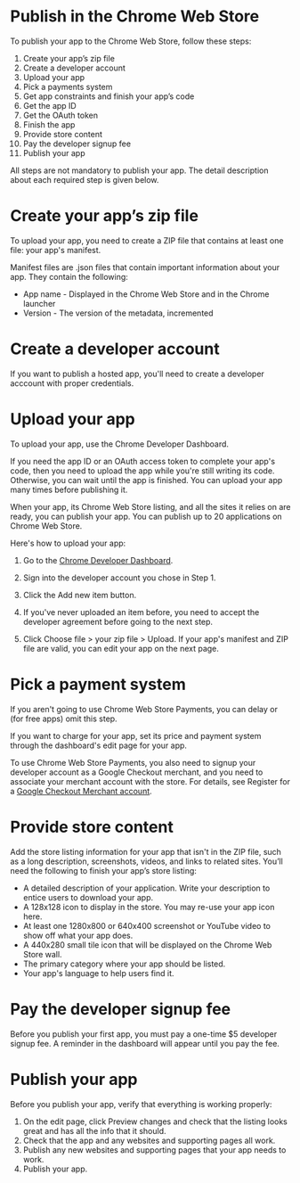 Publish in the Chrome Web Store
================================

To publish your app to the Chrome Web Store, follow these steps:
 1. Create your app’s zip file
 2. Create a developer account
 3. Upload your app
 4. Pick a payments system
 5. Get app constraints and finish your app’s code
 6. Get the app ID
 7. Get the OAuth token
 8. Finish the app
 9. Provide store content
10. Pay the developer signup fee
11. Publish your app

All steps are not mandatory to publish your app. The detail description about each required step is given below. 

 Create your app’s zip file
 ================================
To upload your app, you need to create a ZIP file that contains at least one file: your app's manifest.

Manifest files are .json files that contain important information about your app. They contain the following:

* App name - Displayed in the Chrome Web Store and in the Chrome launcher
* Version - The version of the metadata, incremented

Create a developer account
================================
If you want to publish a hosted app, you'll need to create a developer acccount with proper credentials.

Upload your app
=================
To upload your app, use the Chrome Developer Dashboard.

If you need the app ID or an OAuth access token to complete your app's code, then you need to upload the app while you're still writing its code. Otherwise, you can wait until the app is finished. You can upload your app many times before publishing it.

When your app, its Chrome Web Store listing, and all the sites it relies on are ready, you can publish your app. You can publish up to 20 applications on Chrome Web Store.

Here's how to upload your app:

1. Go to the [Chrome Developer Dashboard](https://chrome.google.com/webstore/developer/dashboard).

2. Sign into the developer account you chose in Step 1.

3. Click the Add new item button.

4. If you've never uploaded an item before, you need to accept the developer agreement before going to the next step.

5. Click Choose file > your zip file > Upload. If your app's manifest and ZIP file are valid, you can edit your app on the next page.

Pick a payment system
======================
If you aren't going to use Chrome Web Store Payments, you can delay or (for free apps) omit this step.

If you want to charge for your app, set its price and payment system through the dashboard's edit page for your app.

To use Chrome Web Store Payments, you also need to signup your developer account as a Google Checkout merchant, and you need to associate your merchant account with the store. For details, see Register for a [Google Checkout Merchant account](https://developer.chrome.com/webstore/money).

Provide store content
======================
Add the store listing information for your app that isn't in the ZIP file, such as a long description, screenshots, videos, and links to related sites. You’ll need the following to finish your app’s store listing:

* A detailed description of your application. Write your description to entice users to download your app.
* A 128x128 icon to display in the store. You may re-use your app icon here.
* At least one 1280x800 or 640x400 screenshot or YouTube video to show off what your app does.
* A 440x280 small tile icon that will be displayed on the Chrome Web Store wall.
* The primary category where your app should be listed.
* Your app's language to help users find it.

Pay the developer signup fee
=============================
Before you publish your first app, you must pay a one-time $5 developer signup fee. A reminder in the dashboard will appear until you pay the fee.

Publish your app
================
Before you publish your app, verify that everything is working properly:

1. On the edit page, click Preview changes and check that the listing looks great and has all the info that it should.
2. Check that the app and any websites and supporting pages all work.
3. Publish any new websites and supporting pages that your app needs to work.
4. Publish your app.
